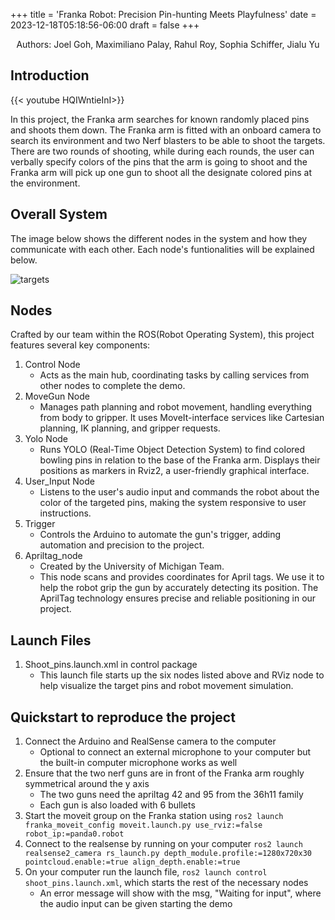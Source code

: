 +++
title = 'Franka Robot: Precision Pin-hunting Meets Playfulness'
date = 2023-12-18T05:18:56-06:00
draft = false
+++
<div style="text-align:center;">Authors: Joel Goh, Maximiliano Palay, Rahul Roy, Sophia Schiffer, Jialu Yu</div>

## Introduction

{{< youtube HQIWntieInI>}}  

In this project, the Franka arm searches for known randomly placed pins and shoots them down. The Franka arm is fitted with an onboard camera to search its environment and two Nerf blasters to be able to shoot the targets. There are two rounds of shooting, while during each rounds, the user can verbally specify colors of the pins that the arm is going to shoot and the Franka arm will pick up one gun to shoot all the designate colored pins at the environment. 

## Overall System 

The image below shows the different nodes in the system and how they communicate with each other. Each node's funtionalities will be explained below.

![targets](/images/bowling_nodes.jpg )

## Nodes
Crafted by our team within the ROS(Robot Operating System), this project features several key components:

1. Control Node
    - Acts as the main hub, coordinating tasks by calling services from other nodes to complete the demo.
2. MoveGun Node
    - Manages path planning and robot movement, handling everything from body to gripper. It uses MoveIt-interface services like Cartesian planning, IK planning, and gripper requests.
3. Yolo Node
    - Runs YOLO (Real-Time Object Detection System) to find colored bowling pins in relation to the base of the Franka arm. Displays their positions as markers in Rviz2, a user-friendly graphical interface.
4. User_Input Node
    - Listens to the user's audio input and commands the robot about the color of the targeted pins, making the system responsive to user instructions.
5. Trigger
    - Controls the Arduino to automate the gun's trigger, adding automation and precision to the project.
6. Apriltag_node
    - Created by the University of Michigan Team.
    - This node scans and provides coordinates for April tags. We use it to help the robot grip the gun by accurately detecting its position. The AprilTag technology ensures precise and reliable positioning in our project.

## Launch Files
1. Shoot_pins.launch.xml in control package
    - This launch file starts up the six nodes listed above and RViz node to help visualize the target pins and robot movement simulation.
## Quickstart to reproduce the project
1. Connect the Arduino and RealSense camera to the computer
    - Optional to connect an external microphone to your computer but the built-in computer microphone works as well
2. Ensure that the two nerf guns are in front of the Franka arm roughly symmetrical around the y axis
    - The two guns need the apriltag 42 and 95 from the 36h11 family
    - Each gun is also loaded with 6 bullets
3. Start the moveit group on the Franka station using `ros2 launch franka_moveit_config moveit.launch.py use_rviz:=false robot_ip:=panda0.robot`
4. Connect to the realsense by running on your computer `ros2 launch realsense2_camera rs_launch.py depth_module.profile:=1280x720x30 pointcloud.enable:=true align_depth.enable:=true`
5. On your computer run the launch file, `ros2 launch control shoot_pins.launch.xml`, which starts the rest of the necessary nodes
    - An error message will show with the msg, "Waiting for input", where the audio input can be given starting the demo

